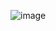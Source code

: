 ![image](https://user-images.githubusercontent.com/93475253/184546755-d9c26c81-093d-479c-8003-707e93625779.png)
